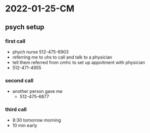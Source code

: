 # 2022-01-25-CM
## psych setup
### first call
- phych nurse 512-475-6903
- referring me to uhs to call and talk to a physician
- tell them referred from cmhc to set up appoitment with physician
- 512-471-4955

### second call
- another person gave me
  - 512-475-6877

### third call
- 8:30 tomorrow morning 
- 10 min early